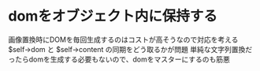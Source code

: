 # domをオブジェクト内に保持する

画像置換時にDOMを毎回生成するのはコストが高そうなので対応を考える
$self->dom と $self->content の同期をどう取るかが問題
単純な文字列置換だったらdomを生成する必要もないので、domをマスターにするのも筋悪

